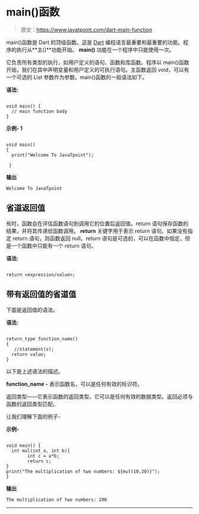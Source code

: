 # main()函数

> 原文：<https://www.javatpoint.com/dart-main-function>

main()函数是 Dart 的顶级函数。这是 [Dart](https://www.javatpoint.com/dart-programming) 编程语言最重要和最重要的功能。程序的执行从**主()**功能开始。 **main()** 功能在一个程序中只能使用一次。

它负责所有类型的执行，如用户定义的语句、函数和库函数。程序以 main()函数开始，我们在其中声明变量和用户定义的可执行语句。主函数返回 void，可以有一个可选的 List <string>参数作为参数。main()函数的一般语法如下。</string>

**语法:**

```

void main() {
  // main function body
}

```

**示例- 1**

```

void main() 
{
  print("Welcome To JavaTpoint");

 }

```

**输出**

```
Welcome To JavaTpoint

```

## 省道返回值

有时，函数会在评估函数语句到调用它的位置后返回值。return 语句保存函数的结果，并将其传递给函数调用。 **return** 关键字用于表示 return 语句。如果没有指定 return 语句，则函数返回 null。return 语句是可选的，可以在函数中指定，但是一个函数中只能有一个 return 语句。

**语法:**

```

return <expression/value>;

```

## 带有返回值的省道值

下面是返回值的语法。

**语法:**

```

return_type function_name() 
{
   //statement(s);
  return value;
}

```

以下是上述语法的描述。

**function_name -** 表示函数名，可以是任何有效的标识符。

返回类型——它表示函数的返回类型。它可以是任何有效的数据类型。返回必须与函数的返回类型匹配。

让我们理解下面的例子-

**示例-**

```

void main() {
  int mul(int a, int b){
        int c = a*b;
        return c;
}
print("The multiplication of two numbers: ${mul(10,20)}");
}

```

**输出**

```
The multiplication of two numbers: 200

```

* * *